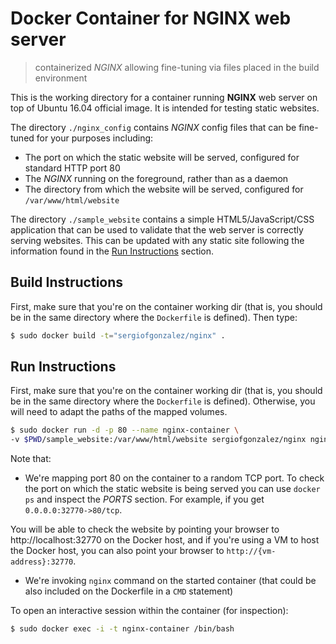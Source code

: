 # Docker Container for NGINX web server
> containerized *NGINX* allowing fine-tuning via files placed in the build environment

This is the working directory for a container running **NGINX** web server on top of Ubuntu 16.04 official image. It is intended for testing static websites.

The directory `./nginx_config` contains *NGINX* config files that can be fine-tuned for your purposes including:
+ The port on which the static website will be served, configured for standard HTTP port 80
+ The *NGINX* running on the foreground, rather than as a daemon
+ The directory from which the website will be served, configured for `/var/www/html/website`

The directory `./sample_website` contains a simple HTML5/JavaScript/CSS application that can be used to validate that the web server is correctly serving websites. This can be updated with any static site following the information found in the [Run Instructions](#run-instructions) section.


## Build Instructions
First, make sure that you're on the container working dir (that is, you should be in the same directory where the `Dockerfile` is defined).
Then type:
```bash
$ sudo docker build -t="sergiofgonzalez/nginx" .
```

## Run Instructions
First, make sure that you're on the container working dir (that is, you should be in the same directory where the `Dockerfile` is defined). Otherwise, you will need to adapt the paths of the mapped volumes.
```bash
$ sudo docker run -d -p 80 --name nginx-container \
-v $PWD/sample_website:/var/www/html/website sergiofgonzalez/nginx nginx
```

Note that:
+ We're mapping port 80 on the container to a random TCP port. To check the port on which the static website is being served you can use `docker ps` and inspect the *PORTS* section.
For example, if you get `0.0.0.0:32770->80/tcp`.

You will be able to check the website by pointing your browser to http://localhost:32770 on the Docker host, and if you're using a VM to host the Docker host, you can also point your browser to `http://{vm-address}:32770`.

+ We're invoking `nginx` command on the started container (that could be also included on the Dockerfile in a `CMD` statement)

To open an interactive session within the container (for inspection):
```bash
$ sudo docker exec -i -t nginx-container /bin/bash
```